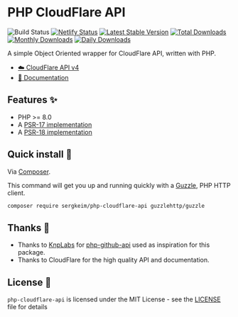 # PHP CloudFlare API

![Build Status](https://github.com/SergkeiM/php-cloudflare-api/actions/workflows/tests.yml/badge.svg)
[![Netlify Status](https://api.netlify.com/api/v1/badges/950f84e1-c28c-45c2-992c-c7e74c995ad3/deploy-status)](https://app.netlify.com/sites/php-cloudflare-api/deploys)
[![Latest Stable Version](https://poser.pugx.org/sergkeim/php-cloudflare-api/v/stable)](https://packagist.org/packages/sergkeim/php-cloudflare-api)
[![Total Downloads](https://poser.pugx.org/sergkeim/php-cloudflare-api/downloads)](https://packagist.org/packages/sergkeim/php-cloudflare-api)
[![Monthly Downloads](https://poser.pugx.org/sergkeim/php-cloudflare-api/d/monthly)](https://packagist.org/packages/sergkeim/php-cloudflare-api)
[![Daily Downloads](https://poser.pugx.org/sergkeim/php-cloudflare-api/d/daily)](https://packagist.org/packages/sergkeim/php-cloudflare-api)

A simple Object Oriented wrapper for CloudFlare API, written with PHP.

- [☁️ CloudFlare API v4](https://developers.cloudflare.com/api/)
- [📄 Documentation](https://php-cloudflare-api.vercel.app/)

## Features ✨

* PHP >= 8.0
* A [PSR-17 implementation](https://packagist.org/providers/psr/http-factory-implementation)
* A [PSR-18 implementation](https://packagist.org/providers/psr/http-client-implementation)

## Quick install 🚀

Via [Composer](https://getcomposer.org).

This command will get you up and running quickly with a [Guzzle](https://github.com/guzzle/guzzle), PHP HTTP client.

```bash
composer require sergkeim/php-cloudflare-api guzzlehttp/guzzle
```

## Thanks 🙏

* Thanks to [KnpLabs](https://github.com/KnpLabs) for [php-github-api](https://github.com/KnpLabs/php-github-api) used as inspiration for this package.
* Thanks to CloudFlare for the high quality API and documentation.

## License 📎

`php-cloudflare-api` is licensed under the MIT License - see the [LICENSE](./LICENSE) file for details